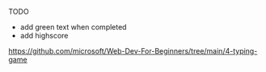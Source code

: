 TODO

- add green text when completed
- add highscore

https://github.com/microsoft/Web-Dev-For-Beginners/tree/main/4-typing-game
